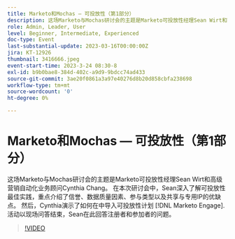 ```yaml
---
title: Marketo和Mochas — 可投放性（第1部分）
description: 这场Marketo与Mochas研讨会的主题是Marketo可投放性经理Sean Wirt和高级营销自动化业务顾问Cynthia Chang。 在本次研讨会中，Sean深入了解可投放性最佳实践，重点介绍了信誉、数据质量因素、参与类型以及共享与专用IP的优缺点。 然后，Cynthia演示了如何在中导入可投放性计划 [!DNL Marketo Engage]. 活动以现场问答结束，Sean在此回答注册者和参加者的问题。
role: Admin, Leader, User
level: Beginner, Intermediate, Experienced
doc-type: Event
last-substantial-update: 2023-03-16T00:00:00Z
jira: KT-12926
thumbnail: 3416666.jpeg
event-start-time: 2023-3-24 08:30-8
exl-id: b9b0bae8-384d-402c-a9d9-9bdcc74ad433
source-git-commit: 3ae20f0861a3a97e40276d8b20d858cbfa238698
workflow-type: tm+mt
source-wordcount: '0'
ht-degree: 0%

---
```


# Marketo和Mochas — 可投放性（第1部分）

这场Marketo与Mochas研讨会的主题是Marketo可投放性经理Sean Wirt和高级营销自动化业务顾问Cynthia Chang。 在本次研讨会中，Sean深入了解可投放性最佳实践，重点介绍了信誉、数据质量因素、参与类型以及共享与专用IP的优缺点。 然后，Cynthia演示了如何在中导入可投放性计划 [!DNL Marketo Engage]. 活动以现场问答结束，Sean在此回答注册者和参加者的问题。

>[!VIDEO](https://video.tv.adobe.com/v/3416666/?quality=12&learn=on)
